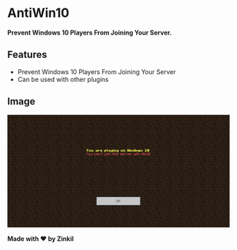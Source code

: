 # AntiWin10
**Prevent Windows 10 Players From Joining Your Server.**

## Features
- Prevent Windows 10 Players From Joining Your Server
- Can be used with other plugins

## Image
![](Win10.png)

<b>Made with ❤ by Zinkil</b>
